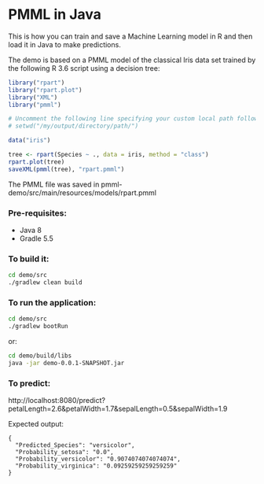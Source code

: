# PMML in Java

This is how you can train and save a Machine Learning model in R and then load it in Java to make predictions.

The demo is based on a PMML model of the classical Iris data set trained by the following R 3.6 script
using a decision tree:

```R
library("rpart")
library("rpart.plot")
library("XML")
library("pmml")

# Uncomment the following line specifying your custom local path following the conventions of your OS:
# setwd("/my/output/directory/path/")

data("iris")

tree <- rpart(Species ~ ., data = iris, method = "class")
rpart.plot(tree)
saveXML(pmml(tree), "rpart.pmml")
```

The PMML file was saved in pmml-demo/src/main/resources/models/rpart.pmml

### Pre-requisites:
- Java 8
- Gradle 5.5

### To build it:
```bash
cd demo/src
./gradlew clean build
```

### To run the application:
```bash
cd demo/src
./gradlew bootRun
```

or:

```bash
cd demo/build/libs
java -jar demo-0.0.1-SNAPSHOT.jar
```

### To predict:

http://localhost:8080/predict?petalLength=2.6&petalWidth=1.7&sepalLength=0.5&sepalWidth=1.9

Expected output:

```
{
  "Predicted_Species": "versicolor",
  "Probability_setosa": "0.0",
  "Probability_versicolor": "0.9074074074074074",
  "Probability_virginica": "0.09259259259259259"
}
```
